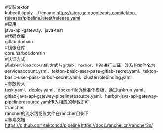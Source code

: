 #安装tekton  
kubectl apply --filename https://storage.googleapis.com/tekton-releases/pipeline/latest/release.yaml  
#应用  
java-api-gateway、java-test  
#代码仓库  
gitlab.domain  
#镜像仓库  
core.harbor.domain  
#认证方式  
通过serviceaccount的方式与gitlab、harbor、k8s进行认证，涉及的文件名为serviceaccount.yaml、tekton-basic-user-pass-gitlab-secret.yaml、tekton-basic-user-pass-harbor-secret.yaml、clusterrolebinding.yaml  
#参数传入  
task.yaml、deploy.yaml、dockerfile为标准化模板，通过taskrun.yaml、gitlab-java-api-gateway-pipelineresource.yaml、harbor-java-api-gateway-pipelineresource.yaml传入相应的参数即可  
#rancher  
rancher的流水线配置文件在rancher目录下  
#参考文档  
https://github.com/tektoncd/pipeline 
https://docs.rancher.cn/rancher2x/  

